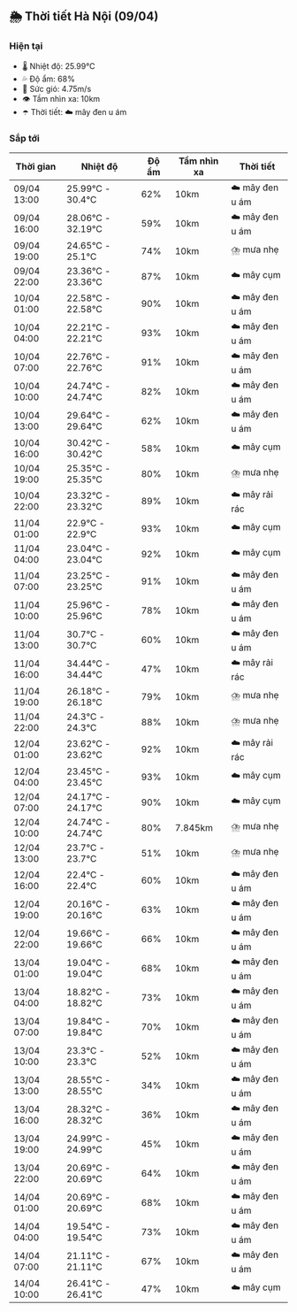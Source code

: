 ## 🌦️ Thời tiết Hà Nội (09/04)

### Hiện tại

- 🌡️ Nhiệt độ: 25.99℃
- 💦 Độ ẩm: 68%
- 💨 Sức gió: 4.75m/s
- 👁️ Tầm nhìn xa: 10km
- ☂️ Thời tiết: ☁️ mây đen u ám

### Sắp tới

| Thời gian | Nhiệt độ | Độ ẩm | Tầm nhìn xa | Thời tiết |
| --- | --- | --- | --- | --- |
| 09/04 13:00 | 25.99℃ - 30.4℃ | 62% | 10km | ☁️ mây đen u ám |
| 09/04 16:00 | 28.06℃ - 32.19℃ | 59% | 10km | ☁️ mây đen u ám |
| 09/04 19:00 | 24.65℃ - 25.1℃ | 74% | 10km | ⛈️ mưa nhẹ |
| 09/04 22:00 | 23.36℃ - 23.36℃ | 87% | 10km | ☁️ mây cụm |
| 10/04 01:00 | 22.58℃ - 22.58℃ | 90% | 10km | ☁️ mây đen u ám |
| 10/04 04:00 | 22.21℃ - 22.21℃ | 93% | 10km | ☁️ mây đen u ám |
| 10/04 07:00 | 22.76℃ - 22.76℃ | 91% | 10km | ☁️ mây đen u ám |
| 10/04 10:00 | 24.74℃ - 24.74℃ | 82% | 10km | ☁️ mây đen u ám |
| 10/04 13:00 | 29.64℃ - 29.64℃ | 62% | 10km | ☁️ mây đen u ám |
| 10/04 16:00 | 30.42℃ - 30.42℃ | 58% | 10km | ☁️ mây cụm |
| 10/04 19:00 | 25.35℃ - 25.35℃ | 80% | 10km | ⛈️ mưa nhẹ |
| 10/04 22:00 | 23.32℃ - 23.32℃ | 89% | 10km | ☁️ mây rải rác |
| 11/04 01:00 | 22.9℃ - 22.9℃ | 93% | 10km | ☁️ mây cụm |
| 11/04 04:00 | 23.04℃ - 23.04℃ | 92% | 10km | ☁️ mây cụm |
| 11/04 07:00 | 23.25℃ - 23.25℃ | 91% | 10km | ☁️ mây đen u ám |
| 11/04 10:00 | 25.96℃ - 25.96℃ | 78% | 10km | ☁️ mây đen u ám |
| 11/04 13:00 | 30.7℃ - 30.7℃ | 60% | 10km | ☁️ mây đen u ám |
| 11/04 16:00 | 34.44℃ - 34.44℃ | 47% | 10km | ☁️ mây rải rác |
| 11/04 19:00 | 26.18℃ - 26.18℃ | 79% | 10km | ⛈️ mưa nhẹ |
| 11/04 22:00 | 24.3℃ - 24.3℃ | 88% | 10km | ⛈️ mưa nhẹ |
| 12/04 01:00 | 23.62℃ - 23.62℃ | 92% | 10km | ☁️ mây rải rác |
| 12/04 04:00 | 23.45℃ - 23.45℃ | 93% | 10km | ☁️ mây cụm |
| 12/04 07:00 | 24.17℃ - 24.17℃ | 90% | 10km | ☁️ mây cụm |
| 12/04 10:00 | 24.74℃ - 24.74℃ | 80% | 7.845km | ⛈️ mưa nhẹ |
| 12/04 13:00 | 23.7℃ - 23.7℃ | 51% | 10km | ⛈️ mưa nhẹ |
| 12/04 16:00 | 22.4℃ - 22.4℃ | 60% | 10km | ☁️ mây đen u ám |
| 12/04 19:00 | 20.16℃ - 20.16℃ | 63% | 10km | ☁️ mây đen u ám |
| 12/04 22:00 | 19.66℃ - 19.66℃ | 66% | 10km | ☁️ mây đen u ám |
| 13/04 01:00 | 19.04℃ - 19.04℃ | 68% | 10km | ☁️ mây đen u ám |
| 13/04 04:00 | 18.82℃ - 18.82℃ | 73% | 10km | ☁️ mây đen u ám |
| 13/04 07:00 | 19.84℃ - 19.84℃ | 70% | 10km | ☁️ mây đen u ám |
| 13/04 10:00 | 23.3℃ - 23.3℃ | 52% | 10km | ☁️ mây đen u ám |
| 13/04 13:00 | 28.55℃ - 28.55℃ | 34% | 10km | ☁️ mây đen u ám |
| 13/04 16:00 | 28.32℃ - 28.32℃ | 36% | 10km | ☁️ mây đen u ám |
| 13/04 19:00 | 24.99℃ - 24.99℃ | 45% | 10km | ☁️ mây đen u ám |
| 13/04 22:00 | 20.69℃ - 20.69℃ | 64% | 10km | ☁️ mây đen u ám |
| 14/04 01:00 | 20.69℃ - 20.69℃ | 68% | 10km | ☁️ mây đen u ám |
| 14/04 04:00 | 19.54℃ - 19.54℃ | 73% | 10km | ☁️ mây đen u ám |
| 14/04 07:00 | 21.11℃ - 21.11℃ | 67% | 10km | ☁️ mây đen u ám |
| 14/04 10:00 | 26.41℃ - 26.41℃ | 47% | 10km | ☁️ mây cụm |
